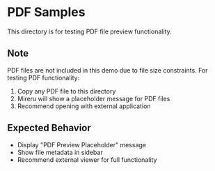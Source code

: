 # PDF Samples

This directory is for testing PDF file preview functionality.

## Note

PDF files are not included in this demo due to file size constraints.
For testing PDF functionality:

1. Copy any PDF file to this directory
2. Mireru will show a placeholder message for PDF files
3. Recommend opening with external application

## Expected Behavior

- Display "PDF Preview Placeholder" message
- Show file metadata in sidebar
- Recommend external viewer for full functionality